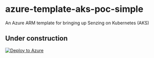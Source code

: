# azure-template-aks-poc-simple
An Azure ARM template for bringing up Senzing on Kubernetes (AKS)

## Under construction

[![Deploy to Azure](https://aka.ms/deploytoazurebutton)](https://portal.azure.com/#create/Microsoft.Template/uri/https%3A%2F%2Fraw.githubusercontent.com%2FSenzing%2Fazure-template-aks-poc-simple%2Fmain%2Fmain.json)
